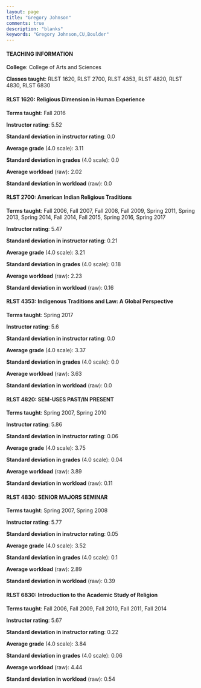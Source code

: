 ```yaml
---
layout: page
title: "Gregory Johnson" 
comments: true
description: "blanks"
keywords: "Gregory Johnson,CU,Boulder"
---
```

<head>
<script src="https://ajax.googleapis.com/ajax/libs/jquery/2.1.3/jquery.min.js"></script>
<script src="https://dl.dropboxusercontent.com/s/pc42nxpaw1ea4o9/highcharts.js?dl=0"></script>
<!-- <script src="../assets/js/highcharts.js"></script> -->
<style type="text/css">@font-face {
	font-family: "Bebas Neue";
	src: url(https://www.filehosting.org/file/details/544349/BebasNeue Regular.otf) format("opentype");
	}
	h1.Bebas { 
		font-family: "Bebas Neue", Verdana, Tahoma;
	}
</style>
</head>
	   
#### TEACHING INFORMATION

**College**: College of Arts and Sciences

**Classes taught**: RLST 1620, RLST 2700, RLST 4353, RLST 4820, RLST 4830, RLST 6830

#### RLST 1620: Religious Dimension in Human Experience

**Terms taught**: Fall 2016

**Instructor rating**: 5.52

**Standard deviation in instructor rating**: 0.0

**Average grade** (4.0 scale): 3.11

**Standard deviation in grades** (4.0 scale): 0.0

**Average workload** (raw): 2.02

**Standard deviation in workload** (raw): 0.0

#### RLST 2700: American Indian Religious Traditions

**Terms taught**: Fall 2006, Fall 2007, Fall 2008, Fall 2009, Spring 2011, Spring 2013, Spring 2014, Fall 2014, Fall 2015, Spring 2016, Spring 2017

**Instructor rating**: 5.47

**Standard deviation in instructor rating**: 0.21

**Average grade** (4.0 scale): 3.21

**Standard deviation in grades** (4.0 scale): 0.18

**Average workload** (raw): 2.23

**Standard deviation in workload** (raw): 0.16

#### RLST 4353: Indigenous Traditions and Law: A Global Perspective

**Terms taught**: Spring 2017

**Instructor rating**: 5.6

**Standard deviation in instructor rating**: 0.0

**Average grade** (4.0 scale): 3.37

**Standard deviation in grades** (4.0 scale): 0.0

**Average workload** (raw): 3.63

**Standard deviation in workload** (raw): 0.0

#### RLST 4820: SEM-USES PAST/IN PRESENT

**Terms taught**: Spring 2007, Spring 2010

**Instructor rating**: 5.86

**Standard deviation in instructor rating**: 0.06

**Average grade** (4.0 scale): 3.75

**Standard deviation in grades** (4.0 scale): 0.04

**Average workload** (raw): 3.89

**Standard deviation in workload** (raw): 0.11

#### RLST 4830: SENIOR MAJORS SEMINAR

**Terms taught**: Spring 2007, Spring 2008

**Instructor rating**: 5.77

**Standard deviation in instructor rating**: 0.05

**Average grade** (4.0 scale): 3.52

**Standard deviation in grades** (4.0 scale): 0.1

**Average workload** (raw): 2.89

**Standard deviation in workload** (raw): 0.39

#### RLST 6830: Introduction to the Academic Study of Religion

**Terms taught**: Fall 2006, Fall 2009, Fall 2010, Fall 2011, Fall 2014

**Instructor rating**: 5.67

**Standard deviation in instructor rating**: 0.22

**Average grade** (4.0 scale): 3.84

**Standard deviation in grades** (4.0 scale): 0.06

**Average workload** (raw): 4.44

**Standard deviation in workload** (raw): 0.54

